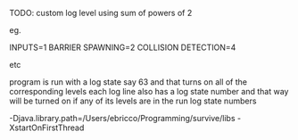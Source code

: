 TODO: custom log level using sum of powers of 2

eg.

INPUTS=1
BARRIER SPAWNING=2
COLLISION DETECTION=4

etc



program is run with a log state say 63 and that turns on all of the corresponding levels
each log line also has a log state number and that way will be turned on if any of its levels are in the run log state numbers



-Djava.library.path=/Users/ebricco/Programming/survive/libs -XstartOnFirstThread


